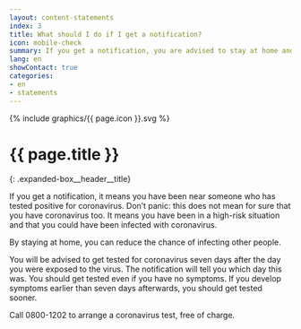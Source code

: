 ```yaml
---
layout: content-statements
index: 3
title: What should I do if I get a notification?
icon: mobile-check
summary: If you get a notification, you are advised to stay at home and get tested for coronavirus.  
lang: en
showContact: true
categories:
- en
- statements
---
```


<div class="expanded-box__header__icon">
  {% include graphics/{{ page.icon }}.svg %}
</div>

# {{ page.title }}
{: .expanded-box__header__title}

If you get a notification, it means you have been near someone who has tested positive for coronavirus. Don’t panic: this does not mean for sure that you have coronavirus too. It means you have been in a high-risk situation and that you could have been infected with coronavirus. 

By staying at home, you can reduce the chance of infecting other people.
 
You will be advised to get tested for coronavirus seven days after the day you were exposed to the virus. The notification will tell you which day this was. You should get tested even if you have no symptoms. If you develop symptoms earlier than seven days afterwards, you should get tested sooner. 

Call 0800-1202 to arrange a coronavirus test, free of charge.

